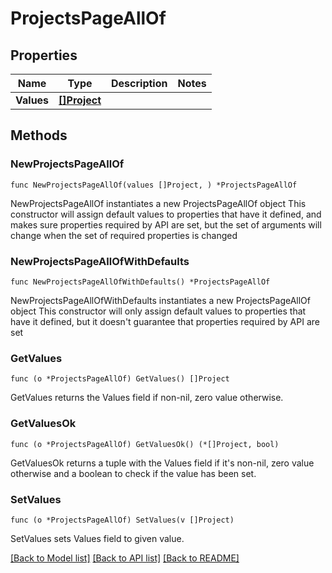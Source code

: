 # ProjectsPageAllOf

## Properties

Name | Type | Description | Notes
------------ | ------------- | ------------- | -------------
**Values** | [**[]Project**](project.md) |  | 

## Methods

### NewProjectsPageAllOf

`func NewProjectsPageAllOf(values []Project, ) *ProjectsPageAllOf`

NewProjectsPageAllOf instantiates a new ProjectsPageAllOf object
This constructor will assign default values to properties that have it defined,
and makes sure properties required by API are set, but the set of arguments
will change when the set of required properties is changed

### NewProjectsPageAllOfWithDefaults

`func NewProjectsPageAllOfWithDefaults() *ProjectsPageAllOf`

NewProjectsPageAllOfWithDefaults instantiates a new ProjectsPageAllOf object
This constructor will only assign default values to properties that have it defined,
but it doesn't guarantee that properties required by API are set

### GetValues

`func (o *ProjectsPageAllOf) GetValues() []Project`

GetValues returns the Values field if non-nil, zero value otherwise.

### GetValuesOk

`func (o *ProjectsPageAllOf) GetValuesOk() (*[]Project, bool)`

GetValuesOk returns a tuple with the Values field if it's non-nil, zero value otherwise
and a boolean to check if the value has been set.

### SetValues

`func (o *ProjectsPageAllOf) SetValues(v []Project)`

SetValues sets Values field to given value.



[[Back to Model list]](../README.md#documentation-for-models) [[Back to API list]](../README.md#documentation-for-api-endpoints) [[Back to README]](../README.md)


